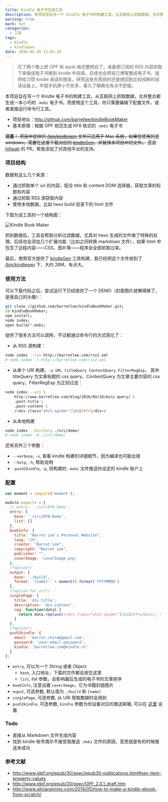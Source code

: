 ```yaml
---
title: Kindle 电子书生成工具
description: 本项目旨在写一个 Kindle 电子书的构建工具，从互联网上抓取数据，合并整合都生成一本小巧的 `.mobi` 电子书。而使用这个工具，你只需要编辑下配置文件，或者直接运行命令行工具。
warning: true
mark: hot
categories:
  - 工具
tags:
  - Kindle
  - kindleGen
date: 2016-05-20 12:01:20
---
```



> 花了两个晚上把 OPF 和 epub 格式整明白了，准备把订阅的 RSS 内容抓取下来做成电子书推到 kindle 中阅读。后续也会把自己博客整成电子书，提供给习惯 kindle 阅读的朋友。研究这些东西目的还是想回到比较纯粹的阅读设备上，毕竟手机屏小干扰多，看久了眼睛也有点不舒服。

本项目旨在写一个 Kindle 电子书的构建工具，从互联网上抓取数据，合并整合都生成一本小巧的 `.mobi` 电子书。而使用这个工具，你只需要编辑下配置文件，或者直接运行命令行工具。

- 项目地址：<http://github.com/barretlee/kindleBookMaker>
- 基本原理：根据 OPF 规范生成 KF8 格式的 `.mobi` 电子书

<!--more-->

<s>**注意：** 项目中提供的 [/bin/kindlegen](//github.com/barretlee/kindleBookMaker/blob/master/bin/kindlegen) 文件只适用于 Mac 系统，如果您使用的是 windows，需要在这里下载对应的 [kindleGen](http://www.amazon.com/gp/feature.html?docId=1000765211)，并替换本项目中的文件。</s>  感谢 [hillwah](//github.com/hillwah) 的 PR，帮我添加了对其他平台的支持。

### 项目结构

数据有这么几个来源：

- 通过抓取单个 uri 的内容，配合 title 和 content DOM 选择器，获取文章的标题和内容
- 通过抓取 RSS 源获取内容
- 使用本地数据，比如 hexo build 目录下的 html 文件

下图为该工具的一个结构图： 

![Kindle Book Maker](http://www.barretlee.com/blogimgs/2016/05/20/TB1B_rJJVXXXXcvXXXXXXXXXXXX-809-584.png)<!--<source src="//img.alicdn.com/tfs/TB1B_rJJVXXXXcvXXXXXXXXXXXX-809-584.png">-->

抓到数据后，工具会帮助分析过滤数据，尤其对 hexo 生成的文件做了特殊的处理，后续也会添加几个扩展功能（比如之间转换 markdown 文件），如果 html 中包含了远程内容——CSS、图片等——程序会全部抓取过来。

最后，使用官方提供了 [kindleGen](http://www.amazon.com/gp/feature.html?docId=1000765211) 工具构建，我已经把这个文件放到了 [/bin/kindlegen](//github.com/barretlee/kindleBookMaker/blob/master/bin/kindlegen) 下，大约 28M，有点大。

### 使用方法

可以下载代码之后，尝试运行下已经提供了一个 DEMO（封面图片就懒得换了，是我自己的头像）：

```bash
git clone //github.com/barretlee/kindleBookMaker.git;
cd kindleBookMaker;
npm install;
node index;
open build/*.mobi;
```

提供了很多方法可以调用，不过都通过命令行的方式简化了：

- 从 RSS 源构建：
```bash
node index --rss http://barretlee.com/rss2.xml
# node index -r http://barretlee.com/rss2.xml
```
- 从单个 URI 构建，`-u URL titleQuery ContentQuery FilterRegExp`， 其中 titleQuery 为文章标题的 css query，ContentQuery 为文章主要内容的 css query，FilterRegExp 为正则过滤：
```bash
node index --uri \
    http://www.barretlee.com/blog/2016/04/28/mini-query/ \
    .post-title \
    .post-content \
    /<div class="shit-spider"[\s\S]+?<\/div>/
```
- 从本地构建
```bash
node index --dirctory ./src/demo/
# node index -d ./src/demo/
```

还有另外三个参数：

- `--verbose`, `-v`, 查看 kindle 构建的详细细节，因为编译也可能出错
- `--help`, `-h`, 帮助说明
- `-push2kindle`, `-p`, 将构建的 `.mobi` 文件推送你设定的 kindle 账户上

### 配置

```javascript
var moment = require('moment');

module.exports = {
  // entry: './src/KF8-Demo',
  entry: {
    base: './src/KF8-Demo',
    list: []
  },
  bookInfo: {
    title: "Barret Lee's Personal Website",
    lang: "zh",
    creator: "Barret Lee",
    copyright: "Barret Lee",
    publisher: "",
    coverImage: 'coverImage.png'
  },
  /*option*/
  output: {
    base: './build',
    format: '[name]-' + moment().format('YYYYMMDD')
  },
  /*option for uri*/
  singlePage: {
    title: 'div.title',
    description: 'div.content',
    reg: function(data) {
      return data.replace(/<div class="shit-spider"[\s\S]+?<\/div>/, '');
    }
  },
  /*option*/
  push2kindle: {
    email: 'barret.china@gmail.com',
    password: 'your-email-password',
    kindle: 'barretlee.com@kindle.cn'
  }
};
```

- `entry`, 可以为一个 String 或者 Object
  - `base`, 入口地址，下载的文件都会放在这里
  - `list`, list 参数，会影响最后生成的电子书的文章排序
- `bookInfo`, 注意设置 `coverImage`，它为书籍封面图片
- `ouput`, 可选参数, 默认值为 `./build` 和 `[name]`
- `singlePage`, 可选参数, 从 URI 爬取数据时会用到
- `push2kindle`, 可选参数, `kindle` 参数为你设备对应的推送邮箱, 可以在 [这里](//www.amazon.cn/mn/dcw/myx.html/ref=kinw_myk_redirect#/home/settings/payment) 设置


### Todo

- 直接从 Markdown 文件生成内容
- 找到 kindle 帐号偶尔不接受我推送 `.mobi` 文件的原因，意思就是有的时候推送未成功

### 参考文献

- http://www.idpf.org/epub/30/spec/epub30-publications.html#sec-item-property-values
- http://www.idpf.org/epub/20/spec/OPF_2.0.1_draft.htm
- http://www.aliciaramirez.com/2014/05/how-to-make-a-kindle-ebook-from-scratch/
